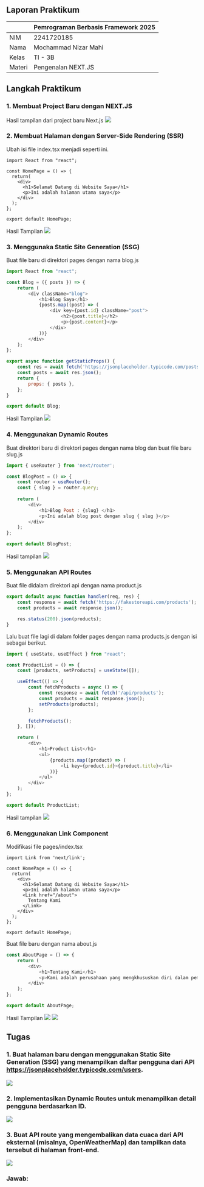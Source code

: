 ## Laporan Praktikum

|  | Pemrograman Berbasis Framework 2025 |
|--|--|
| NIM |  2241720185 |
| Nama |  Mochammad Nizar Mahi |
| Kelas | TI - 3B |
| Materi | Pengenalan NEXT.JS |

## Langkah Praktikum 
### 1. Membuat Project Baru dengan NEXT.JS
Hasil tampilan dari project baru Next.js
![](../assets/Langkah1.png)

### 2. Membuat Halaman dengan Server-Side Rendering (SSR)
Ubah isi file index.tsx menjadi seperti ini.
```tsx
import React from "react";

const HomePage = () => {
  return(
    <div>
      <h1>Selamat Datang di Website Saya</h1>
      <p>Ini adalah halaman utama saya</p>
    </div>
  );
};

export default HomePage;
```
Hasil Tampilan
![](../assets/Langkah2.png)

### 3. Menggunaka Static Site Generation (SSG)
Buat file baru di direktori pages dengan nama blog.js
```js
import React from "react";

const Blog = ({ posts }) => {
    return (
        <div className="blog">
            <h1>Blog Saya</h1>
            {posts.map((post) => (
                <div key={post.id} className="post">
                    <h2>{post.title}</h2>
                    <p>{post.content}</p>
                </div>
            ))}
        </div>
    );
};

export async function getStaticProps() {
    const res = await fetch('https://jsonplaceholder.typicode.com/posts');
    const posts = await res.json();
    return {
        props: { posts },
    };
}

export default Blog;
```
Hasil Tampilan
![](../assets/Langkah3.png)

### 4. Menggunakan Dynamic Routes
Buat direktori baru di direktori pages dengan nama blog dan buat file baru slug.js
```js
import { useRouter } from 'next/router';

const BlogPost = () => {
    const router = useRouter();
    const { slug } = router.query;
    
    return (
        <div>
            <h1>Blog Post : {slug} </h1>
            <p>Ini adalah blog post dengan slug { slug }</p>
        </div>
    );
};

export default BlogPost;
```
Hasil tampilan
![](../assets/Langkah4.png)

### 5. Menggunakan API Routes
Buat file didalam direktori api dengan nama product.js
```js
export default async function handler(req, res) {
    const response = await fetch('https://fakestoreapi.com/products');
    const products = await response.json();

    res.status(200).json(products);
}
```
Lalu buat file lagi di dalam folder pages dengan nama products.js dengan isi sebagai berikut.
```js
import { useState, useEffect } from "react";

const ProductList = () => {
    const [products, setProducts] = useState([]);

    useEffect(() => {
        const fetchProducts = async () => {
            const response = await fetch('/api/products');
            const products = await response.json();
            setProducts(products);
        };

        fetchProducts();
    }, []);

    return (
        <div>
            <h1>Product List</h1>
            <ul>
                {products.map((product) => (
                    <li key={product.id}>{product.title}</li>
                ))}
            </ul>
        </div>
    );
};

export default ProductList;
```
Hasil tampilan
![](../assets/Langkah5.png)

### 6. Menggunakan Link Component
Modifikasi file pages/index.tsx
```tsx
import Link from 'next/link';

const HomePage = () => {
  return(
    <div>
      <h1>Selamat Datang di Website Saya</h1>
      <p>Ini adalah halaman utama saya</p>
      <Link href="/about">
        Tentang Kami
      </Link>
    </div>
  );
};

export default HomePage;
```
Buat file baru dengan nama about.js

```js
const AboutPage = () => {
    return (
        <div>
            <h1>Tentang Kami</h1>
            <p>Kami adalah perusahaan yang mengkhususkan diri dalam pembuatan website berkualitas tinggi.</p>
        </div>
    );
};

export default AboutPage;
```
Hasil Tampilan
![](../assets/Langkah6a.png)
![](../assets/Langkah6b.png)

## Tugas
### 1. Buat halaman baru dengan menggunakan Static Site Generation (SSG) yang menampilkan daftar pengguna dari API https://jsonplaceholder.typicode.com/users.
![](../assets/Tugas1.png)
### 2. Implementasikan Dynamic Routes untuk menampilkan detail pengguna berdasarkan ID.
![](../assets/Tugas2.png)
### 3. Buat API route yang mengembalikan data cuaca dari API eksternal (misalnya, OpenWeatherMap) dan tampilkan data tersebut di halaman front-end.
![](../assets/Tugas3.png)
### Jawab:
